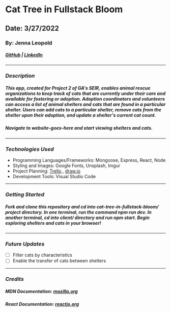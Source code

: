 # Cat Tree in Fullstack Bloom

## Date: 3/27/2022

### By: Jenna Leopold

##### [GitHub](https://github.com/Jenna424) | [LinkedIn](https://www.linkedin.com/in/jenna-leopold-136294127)

---

### **_Description_**

##### This app, created for Project 2 of GA's SEIR, enables animal rescue organizations to keep track of cats that are currently under their care and available for fostering or adoption. Adoption coordinators and volunteers can access a list of animal shelters and cats that are found in a particular shelter. Users can add cats to a particular shelter, remove cats from the shelter upon their adoption, and update a shelter's current cat count.

##### Navigate to website-goes-here and start viewing shelters and cats.

---

### **_Technologies Used_**

- Programming Languages/Frameworks: Mongoose, Express, React, Node
- Styling and Images: Google Fonts, Unsplash, Imgur
- Project Planning: [Trello](https://trello.com/b/epBBCv9g/trello-for-cat-tree-in-fullstack-bloom)., [draw.io](https://app.diagrams.net/#G1dBTJdNk_QCf82u9d3J-7KtiithWb-Ohq)
- Development Tools: Visual Studio Code

---

### **_Getting Started_**

##### Fork and clone this repository and cd into cat-tree-in-fullstack-bloom/ project directory. In one terminal, run the command npm run dev. In another terminal, cd into client/ directory and run npm start. Begin exploring shelters and cats in your browser!

---

### **_Future Updates_**

- [ ] Filter cats by characteristics
- [ ] Enable the transfer of cats between shelters

---

### **_Credits_**

##### **MDN Documentation:** [mozilla.org](https://developer.mozilla.org/en-US/docs/Learn/JavaScript)

##### **React Documentation:** [reactjs.org](https://reactjs.org/docs/getting-started.html)
